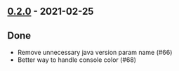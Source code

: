 ## [0.2.0](https://github.com/kevin-lee/jdk-sym-link/issues?utf8=%E2%9C%93&q=is%3Aissue+is%3Aclosed+milestone%3Amilestone2) - 2021-02-25

## Done
* Remove unnecessary java version param name (#66)
* Better way to handle console color (#68)
